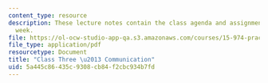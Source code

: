 ```yaml
---
content_type: resource
description: These lecture notes contain the class agenda and assignments for the
  week.
file: https://ol-ocw-studio-app-qa.s3.amazonaws.com/courses/15-974-practical-leadership-fall-2004/5a445c86435c9308cb84f2cbc934b7fd_class3.pdf
file_type: application/pdf
resourcetype: Document
title: "Class Three \u2013 Communication"
uid: 5a445c86-435c-9308-cb84-f2cbc934b7fd
---
```

